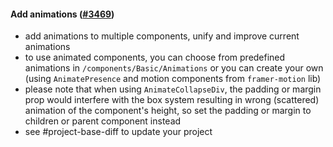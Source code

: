 #### Add animations ([#3469](https://github.com/shopsys/shopsys/pull/3469))

- add animations to multiple components, unify and improve current animations
- to use animated components, you can choose from predefined animations in `/components/Basic/Animations` or you can create your own (using `AnimatePresence` and motion components from `framer-motion` lib)
- please note that when using `AnimateCollapseDiv`, the padding or margin prop would interfere with the box system resulting in wrong (scattered) animation of the component's height, so set the padding or margin to children or parent component instead
- see #project-base-diff to update your project

